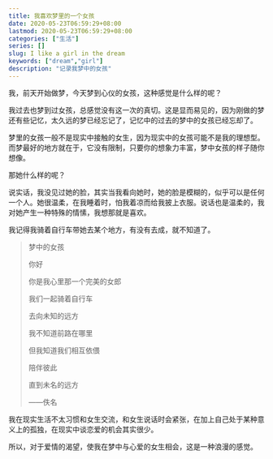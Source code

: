 ```yaml
---
title: 我喜欢梦里的一个女孩
date: 2020-05-23T06:59:29+08:00
lastmod: 2020-05-23T06:59:29+08:00
categories: ["生活"]
series: []
slug: I like a girl in the dream
keywords: ["dream","girl"]
description: "记录我梦中的女孩"
---
```


我，前天开始做梦，今天梦到心仪的女孩，这种感觉是什么样的呢？

我过去也梦到过女孩，总感觉没有这一次的真切。这是显而易见的，因为刚做的梦还有些记忆，太久远的梦已经忘记了，记忆中的过去的梦中的女孩已经忘却了。

梦里的女孩一般不是现实中接触的女生，因为现实中的女孩可能不是我的理想型。而梦最好的地方就在于，它没有限制，只要你的想象力丰富，梦中女孩的样子随你想像。

那她什么样的呢？

说实话，我没见过她的脸，其实当我看向她时，她的脸是模糊的，似乎可以是任何一个人。她很温柔，在我睡着时，怕我着凉而给我披上衣服。说话也是温柔的，我对她产生一种特殊的情愫，我想那就是喜欢。

我记得我骑着自行车带她去某个地方，有没有去成，就不知道了。

> 梦中的女孩
>
> 你好
>
> 你是我心里那一个完美的女郎
>
> 我们一起骑着自行车
>
> 去向未知的远方
>
> 我不知道前路在哪里
>
> 但我知道我们相互依偎
>
> 陪伴彼此
>
> 直到未名的远方
>
> ——佚名

我在现实生活不太习惯和女生交流，和女生说话时会紧张，在加上自己处于某种意义上的孤独，在现实中谈恋爱的机会其实很少。

所以，对于爱情的渴望，使我在梦中与心爱的女生相会，这是一种浪漫的感觉。